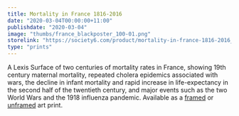 ```yaml
---
title: Mortality in France 1816-2016
date: "2020-03-04T00:00:00+11:00"
publishdate: "2020-03-04"
image: "thumbs/france_blackposter_100-01.png"
storelink: "https://society6.com/product/mortality-in-france-1816-2016_print?sku=s6-13429891p4a1v45"
type: "prints"
---
```


A Lexis Surface of two centuries of mortality rates in France, showing 19th century maternal mortality, repeated cholera epidemics associated with wars, the decline in infant mortality and rapid increase in life-expectancy in the second half of the twentieth century, and major events such as the two World Wars and the 1918 influenza pandemic. Available as a [framed](https://society6.com/product/mortality-in-france-1816-2016_framed-print?sku=s6-13429891p21a12v65a13v54) or [unframed](https://society6.com/product/mortality-in-france-1816-2016_print?sku=s6-13429891p4a1v45) art print.

